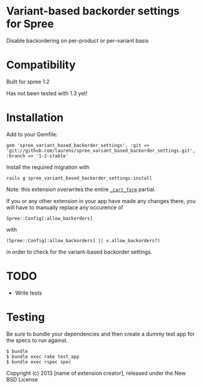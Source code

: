 Variant-based backorder settings for Spree
==================================

Disable backordering on per-product or per-variant basis


Compatibility
=======

Built for spree 1.2

Has not been tested with 1.3 yet!

Installation
=======

Add to your Gemfile:

`gem 'spree_variant_based_backorder_settings', :git => 'git://github.com/laurens/spree_variant_based_backorder_settings.git', :branch => '1-2-stable'`

Install the required migration with

`rails g spree_variant_based_backorder_settings:install`

Note: this extension overwrites the entire [`_cart_form`](app/views/spree/products/_cart_form.html.erb) partial. 

If you or any other extension in your app have made any changes there, you will have to manually replace any occurence of

`Spree::Config[:allow_backorders]`

with

`(Spree::Config[:allow_backorders] || v.allow_backorders?)`

in order to check for the variant-based backorder settings.

TODO
=======

- Write tests

Testing
=======

Be sure to bundle your dependencies and then create a dummy test app for the specs to run against.

    $ bundle
    $ bundle exec rake test_app
    $ bundle exec rspec spec

Copyright (c) 2013 [name of extension creator], released under the New BSD License
